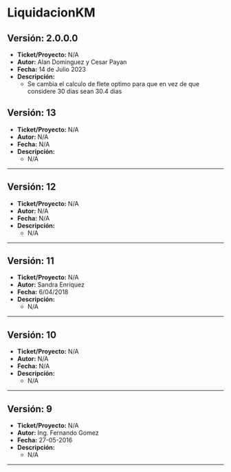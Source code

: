 # LiquidacionKM

## Versión: 2.0.0.0
- __Ticket/Proyecto:__ N/A
- __Autor:__ Alan Dominguez y Cesar Payan
- __Fecha:__  14 de Julio 2023
- __Descripción:__ 
    -  Se cambia el calculo de flete optimo para que en vez de que considere 30 dias sean 30.4 dias

## Versión: 13
- __Ticket/Proyecto:__ N/A
- __Autor:__ N/A
- __Fecha:__  N/A
- __Descripción:__ 
    -  N/A
----------------

## Versión: 12
- __Ticket/Proyecto:__ N/A
- __Autor:__ N/A
- __Fecha:__  N/A
- __Descripción:__ 
    -  N/A
----------------

## Versión: 11
- __Ticket/Proyecto:__ N/A
- __Autor:__ Sandra Enríquez
- __Fecha:__  6/04/2018
- __Descripción:__ 
    -  N/A
----------------

## Versión: 10
- __Ticket/Proyecto:__ N/A
- __Autor:__ N/A
- __Fecha:__  N/A
- __Descripción:__ 
    -  N/A
----------------

## Versión: 9
- __Ticket/Proyecto:__ N/A
- __Autor:__ Ing. Fernando Gomez
- __Fecha:__  27-05-2016
- __Descripción:__ 
    -  N/A
----------------